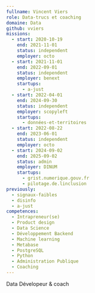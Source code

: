 ```yaml
---
fullname: Vincent Viers
role: Data-trucs et coaching
domaine: Data
github: vviers
missions:
  - start: 2020-10-19
    end: 2021-11-01
    status: independent
    employer: octo
  - start: 2021-11-01
    end: 2022-09-01
    status: independent
    employer: benext
    startups:
      - a-just
  - start: 2022-04-01
    end: 2024-09-30
    status: independent
    employer: scopyleft
    startups:
      - données-et-territoires
  - start: 2022-08-22
    end: 2023-06-01
    status: independent
    employer: octo
  - start: 2024-09-02
    end: 2025-09-02
    status: admin
    employer: DINUM
    startups:
      - grist.numerique.gouv.fr
      - pilotage.de.linclusion
previously:
  - signaux-faibles
  - disinfo
  - a-just
competences:
  - Intrapreneur(se)
  - Product design
  - Data Science
  - Développement Backend
  - Machine learning
  - Metabase
  - PostgreSQL
  - Python
  - Administration Publique
  - Coaching
---
```

Data Dévelopeur & coach
